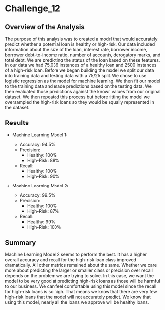 # Challenge_12

## Overview of the Analysis

The purpose of this analysis was to created a model that would accurately predict whether a potential loan is healthy or high-risk. 
Our data included information about the size of the loan, interest rate, borrower income, borrower debt-to-income ratio, number of accounts, derogatory marks, and total debt. We are predicting the status of the loan based on these features. 
In our data we had 75,036 instances of a healthy loan and 2500 instances of a high-risk loan. 
Before we began building the model we split our data into training data and testing data with a 75/25 split. 
We chose to use logistic regression as the model for machine learning. We then fit our model to the training data and made predictions based on the testing data. We then evaluated those predictions against the known values from our original dataset. 
We then repeated this process but before fitting the model we oversampled the high-risk loans so they would be equally represented in the dataset. 

## Results

* Machine Learning Model 1:
  * Accuracy: 94.5%
  * Precision: 
    * Healthy: 100% 
    * High-Risk: 88%
  * Recall:
    * Healthy: 100%
    * High-Risk: 90%


* Machine Learning Model 2:
  * Accuracy: 99.5%
  * Precision:
    * Healthy: 100%
    * High-Risk: 87%
  * Recall:
    * Healthy: 99%
    * High-Risk: 100%

## Summary

Machine Learning Model 2 seems to perform the best. It has a higher overall accuracy and recall for the high-risk loan class improved dramatically. All other metrics remained about the same. 
Whether we care more about predicting the larger or smaller class or precision over recall depends on the problem we are trying to solve. In this case, we want the model to be very good at predicting high-risk loans as those will be harmful to our business. We can feel comfortable using this model since the recall for high-risk loans is so high. That means we know that there are very few high-risk loans that the model will not accurately predict. We know that using this model, nearly all the loans we approve will be healthy loans. 

